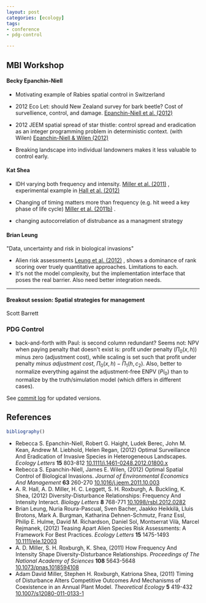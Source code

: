 ```yaml
---
layout: post
categories: [ecology]
tags: 
- conference 
- pdg-control 

---
```


## MBI Workshop


#### Becky Epanchin-Niell

- Motivating example of Rabies spatial control in Switzerland

- 2012 Eco Let: should New Zealand survey for bark beetle? Cost of survellience, control, and damage. <span class="showtooltip" title="Epanchin-Niell R, Haight R, Berec L, Kean J, Liebhold A and Regan H (2012). 'Optimal Surveillance And Eradication of Invasive Species in Heterogeneous Landscapes.' Ecology Letters, 15, pp. 803-812. ."><a href="http://dx.doi.org/10.1111/j.1461-0248.2012.01800.x">Epanchin-Niell et al. (2012)</a></span>  

- 2012 JEEM spatial spread of star thistle: control spread and eradication as an integer programming problem in deterministic context.  (with Wilen)
<span class="showtooltip" title="Epanchin-Niell R and Wilen J (2012). 'Optimal Spatial Control of Biological Invasions.' Journal of Environmental Economics And Management, 63, pp. 260-270. ISSN 00950696."><a href="http://dx.doi.org/10.1016/j.jeem.2011.10.003">Epanchin-Niell & Wilen (2012)</a></span> 

- Breaking landscape into individual landowners makes it less valuable to control early.  


####  Kat Shea

- IDH varying both frequency and intensity. <span class="showtooltip" title="Miller A, Roxburgh S and Shea K (2011). 'How Frequency And Intensity Shape Diversity-Disturbance Relationships.' Proceedings of The National Academy of Sciences, 108, pp. 5643-5648. ISSN 0027-8424."><a href="http://dx.doi.org/10.1073/pnas.1018594108">Miller et al. (2011)</a></span> , experimental example in <span class="showtooltip" title="Hall A, Miller A, Leggett H, Roxburgh S, Buckling A and Shea K (2012). 'Diversity-Disturbance Relationships: Frequency And Intensity Interact.' Biology Letters, 8, pp. 768-771. ISSN 1744-9561."><a href="http://dx.doi.org/10.1098/rsbl.2012.0282">Hall et al. (2012)</a></span> 

- Changing of timing matters more than frequency (e.g. hit weed a key phase of life cycle) <span class="showtooltip" title="Miller A, Roxburgh S and Shea K (2011). 'Timing of Disturbance Alters Competitive Outcomes And Mechanisms of Coexistence in an Annual Plant Model.' Theoretical Ecology, 5, pp. 419-432. ISSN 1874-1738."><a href="http://dx.doi.org/10.1007/s12080-011-0133-1">Miller et al. (2011b)</a></span> .  
- changing autocorrelation of distrubance as a managment strategy 


#### Brian Leung

"Data, uncertainty and risk in biological invasions"

- Alien risk assessments <span class="showtooltip" title="Leung B, Roura-Pascual N, Bacher S, Heikkilä J, Brotons L, Burgman M, Dehnen-Schmutz K, Essl F, Hulme P, Richardson D, Sol D, Vilà M and Rejmanek M (2012). 'Teasing Apart Alien Species Risk Assessments: A Framework For Best Practices.' Ecology Letters, 15, pp. 1475-1493. ."><a href="http://dx.doi.org/10.1111/ele.12003">Leung et al. (2012)</a></span> , shows a dominance of rank scoring over truely quantitative approaches. Limitations to each.  
- It's not the model complexity, but the implementation interface that poses the real barrier. Also need better integration needs.   


-------------

####  Breakout session: Spatial strategies for management

Scott Barrett 



### PDG Control 

- back-and-forth with Paul: is second column redundant?  Seems not: NPV when paying penalty that doesn't exist is: profit under penalty ($\Pi_0(x,h)$) minus zero (adjustment cost), while scaling is set such that profit under penalty _minus adjustment cost_, $\Pi_0(x,h) - \Pi_1(h, c_2)$. Also, better to normalize everything against the adjustment-free ENPV ($Pi_0$) than to normalize by the truth/simulation model (which differs in different cases).  

See [commit log](https://github.com/cboettig/pdg_control/commits/6e81656ce60a5c9f53bb8bd383b388266d72fcf3) for updated versions.  




## References


```r
bibliography()
```


- Rebecca S. Epanchin-Niell, Robert G. Haight, Ludek Berec, John M. Kean, Andrew M. Liebhold, Helen Regan,   (2012) Optimal Surveillance And Eradication of Invasive Species in Heterogeneous Landscapes.  *Ecology Letters*  **15**  803-812  [10.1111/j.1461-0248.2012.01800.x](http://dx.doi.org/10.1111/j.1461-0248.2012.01800.x)
- Rebecca S. Epanchin-Niell, James E. Wilen,   (2012) Optimal Spatial Control of Biological Invasions.  *Journal of Environmental Economics And Management*  **63**  260-270  [10.1016/j.jeem.2011.10.003](http://dx.doi.org/10.1016/j.jeem.2011.10.003)
- A. R. Hall, A. D. Miller, H. C. Leggett, S. H. Roxburgh, A. Buckling, K. Shea,   (2012) Diversity-Disturbance Relationships: Frequency And Intensity Interact.  *Biology Letters*  **8**  768-771  [10.1098/rsbl.2012.0282](http://dx.doi.org/10.1098/rsbl.2012.0282)
- Brian Leung, Nuria Roura-Pascual, Sven Bacher, Jaakko Heikkilä, Lluis Brotons, Mark A. Burgman, Katharina Dehnen-Schmutz, Franz Essl, Philip E. Hulme, David M. Richardson, Daniel Sol, Montserrat Vilà, Marcel Rejmanek,   (2012) Teasing Apart Alien Species Risk Assessments: A Framework For Best Practices.  *Ecology Letters*  **15**  1475-1493  [10.1111/ele.12003](http://dx.doi.org/10.1111/ele.12003)
- A. D. Miller, S. H. Roxburgh, K. Shea,   (2011) How Frequency And Intensity Shape Diversity-Disturbance Relationships.  *Proceedings of The National Academy of Sciences*  **108**  5643-5648  [10.1073/pnas.1018594108](http://dx.doi.org/10.1073/pnas.1018594108)
- Adam David Miller, Stephen H. Roxburgh, Katriona Shea,   (2011) Timing of Disturbance Alters Competitive Outcomes And Mechanisms of Coexistence in an Annual Plant Model.  *Theoretical Ecology*  **5**  419-432  [10.1007/s12080-011-0133-1](http://dx.doi.org/10.1007/s12080-011-0133-1)

